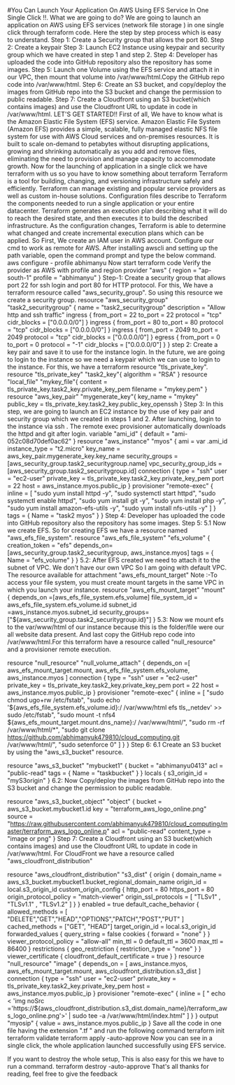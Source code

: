 #You Can Launch Your Application On AWS Using EFS Service In One Single Click !!.
What we are going to do?
We are going to launch an application on AWS using EFS services (network file storage ) in one single click through terraform code.
Here the step by step process which is easy to understand.
Step 1: Create a Security group that allows the port 80.
Step 2: Create a keypair
Step 3: Launch EC2 Instance using keypair and security group which we have created in step 1 and step 2.
Step 4: Developer has uploaded the code into GitHub repository also the repository has some images.
Step 5: Launch one Volume using the EFS service and attach it in our VPC, then mount that volume into /var/www/html.Copy the GitHub repo code into /var/www/html.
Step 6: Create an S3 bucket, and copy/deploy the images from GitHub repo into the S3 bucket and change the permission to public readable.
Step 7: Create a Cloudfront using an S3 bucket(which contains images) and use the Cloudfront URL to update in code in /var/www/html.
LET'S GET STARTED!!
First of all, We have to know what is the Amazon Elastic File System (EFS) service.
Amazon Elastic File System (Amazon EFS) provides a simple, scalable, fully managed elastic NFS file system for use with AWS Cloud services and on-premises resources.
It is built to scale on-demand to petabytes without disrupting applications, growing and shrinking automatically as you add and remove files, eliminating the need to provision and manage capacity to accommodate growth.
Now for the launching of application in a single click we have terraform with us so you have to know something about terraform
Terraform is a tool for building, changing, and versioning infrastructure safely and efficiently. Terraform can manage existing and popular service providers as well as custom in-house solutions.
Configuration files describe to Terraform the components needed to run a single application or your entire datacenter. Terraform generates an execution plan describing what it will do to reach the desired state, and then executes it to build the described infrastructure.
As the configuration changes, Terraform is able to determine what changed and create incremental execution plans which can be applied.
So First, We create an IAM user in AWS account.
Configure our cmd to work as remote for AWS. After installing awscli and setting up the path variable, open the command prompt and type the below command.
aws configure - profile abhimanyu
Now start terraform code
Verify the provider as AWS with profile and region
provider "aws" {
region = "ap-south-1"
profile = "abhimanyu"
}
Step-1: Create a security group that allows port 22 for ssh login and port 80 for HTTP protocol. For this, We have a terraform resource called "aws_security_group". So using this resource we create a security group.
resource "aws_security_group" "task2_securitygroup" {
name = "task2_securitygroup"
description = "Allow http and ssh traffic"
ingress {
from_port = 22
to_port = 22
protocol = "tcp"
cidr_blocks = ["0.0.0.0/0"]
}
ingress {
from_port = 80
to_port = 80
protocol = "tcp"
cidr_blocks = ["0.0.0.0/0"]
}
ingress {
from_port = 2049
to_port = 2049
protocol = "tcp"
cidr_blocks = ["0.0.0.0/0"]
}
egress {
from_port = 0
to_port = 0
protocol = "-1"
cidr_blocks = ["0.0.0.0/0"]
}
}
step 2: Create a key pair and save it to use for the instance login. In the future, we are going to login to the instance so we need a keypair which we can use to login to the instance. For this, we have a terraform resource "tls_private_key".
resource "tls_private_key" "task2_key"{
algorithm = "RSA"
}
resource "local_file" "mykey_file"{
content = tls_private_key.task2_key.private_key_pem
filename = "mykey.pem"
}
resource "aws_key_pair" "mygenerate_key"{
key_name = "mykey"
public_key = tls_private_key.task2_key.public_key_openssh
}
Step 3: In this step, we are going to launch an EC2 instance by the use of key pair and security group which we created in steps 1 and 2. After launching, login to the instance via ssh . The remote exec provisioner automatically downloads the httpd and git after login.
variable "ami_id" {
default = "ami-052c08d70def0ac62"
}
resource "aws_instance" "myos" {
ami = var .ami_id
instance_type = "t2.micro"
key_name = aws_key_pair.mygenerate_key.key_name
security_groups = [aws_security_group.task2_securitygroup.name]
vpc_security_group_ids = [aws_security_group.task2_securitygroup.id]
connection {
type = "ssh"
user = "ec2-user"
private_key = tls_private_key.task2_key.private_key_pem
port = 22
host = aws_instance.myos.public_ip
}
provisioner "remote-exec" {
inline = [
"sudo yum install httpd -y",
"sudo systemctl start httpd",
"sudo systemctl enable httpd",
"sudo yum install git -y",
"sudo yum install php -y",
"sudo yum install amazon-efs-utils -y",
"sudo yum install nfs-utils -y"
]
}
tags = {
Name = "task2 myos"
}
}
Step 4: Developer has uploaded the code into GitHub repository also the repository has some images.
Step 5:
5.1 Now we create EFS. So for creating EFS we have a resource named "aws_efs_file_system".
resource "aws_efs_file_system" "efs_volume" {
 creation_token = "efs"
 depends_on=[aws_security_group.task2_securitygroup,
 aws_instance.myos]
 tags = {
 Name = "efs_volume"
 }
}
5.2: After EFS created we need to attach it to the subnet of VPC. We don't have our own VPC So I am going with default VPC. The resource available for attachment "aws_efs_mount_target"
Note :-To access your file system, you must create mount targets in the same VPC in which you launch your instance.
resource "aws_efs_mount_target" "mount" {
depends_on =[aws_efs_file_system.efs_volume]
file_system_id = aws_efs_file_system.efs_volume.id
subnet_id =aws_instance.myos.subnet_id
security_groups= ["${aws_security_group.task2_securitygroup.id}"]
}
5.3: Now we mount efs to the var/www/html of our instance because this is the folder/file were our all website data present. And last copy the GitHub repo code into /var/www/html.For this terraform have a resource called "null_resource" and a provisioner remote execution.


resource "null_resource" "null_volume_attach" {
depends_on =[ aws_efs_mount_target.mount,
aws_efs_file_system.efs_volume, aws_instance.myos ]
connection {
type = "ssh"
user = "ec2-user"
private_key = tls_private_key.task2_key.private_key_pem
port = 22
host = aws_instance.myos.public_ip
}
provisioner "remote-exec" {
inline = [
"sudo chmod ugo+rw /etc/fstab",
"sudo echo '${aws_efs_file_system.efs_volume.id}:/ /var/www/html efs tls,_netdev' >> sudo /etc/fstab",
"sudo mount -t nfs4 ${aws_efs_mount_target.mount.dns_name}:/ /var/www/html/",
"sudo rm -rf /var/www/html/*",
"sudo git clone https://github.com/abhimanyuk479810/cloud_computing.git /var/www/html/",
"sudo setenforce 0"
]
}
}
Step 6:
6.1 Create an S3 bucket by using the "aws_s3_bucket" resource.


resource "aws_s3_bucket" "mybucket1" {
bucket = "abhimanyu0413"
acl = "public-read"
tags = {
Name = "taskbucket"
}
}
locals {
s3_origin_id = "myS3origin"
}
6.2: Now Copy/deploy the images from GitHub repo into the S3 bucket and change the permission to public readable.


resource "aws_s3_bucket_object" "object" {
bucket = aws_s3_bucket.mybucket1.id
key = "terraform_aws_logo_online.png"
source = "https://raw.githubusercontent.com/abhimanyuk479810/cloud_computing/master/terraform_aws_logo_online.p"
acl = "public-read"
content_type = "image or png"
}
Step 7: Create a Cloudfront using an S3 bucket(which contains images) and use the Cloudfront URL to update in code in /var/www/html. For CloudFront we have a resource called "aws_cloudfront_distribution"


resource "aws_cloudfront_distribution" "s3_dist" {
origin {
domain_name = aws_s3_bucket.mybucket1.bucket_regional_domain_name
origin_id = local.s3_origin_id
custom_origin_config {
http_port = 80
https_port = 80
origin_protocol_policy = "match-viewer"
origin_ssl_protocols = [ "TLSv1" , "TLSv1.1" , "TLSv1.2" ]
}
}
enabled = true
default_cache_behavior {
allowed_methods = [ "DELETE","GET","HEAD","OPTIONS","PATCH","POST","PUT" ]
cached_methods = ["GET", "HEAD"]
target_origin_id = local.s3_origin_id
forwarded_values {
query_string = false
cookies {
forward = "none"
}
}
viewer_protocol_policy = "allow-all"
min_ttl = 0
default_ttl = 3600
max_ttl = 86400
}
restrictions {
geo_restriction {
restriction_type = "none"
}
}
viewer_certificate {
cloudfront_default_certificate = true
}
}
resource "null_resource" "image" {
depends_on = [
aws_instance.myos,
aws_efs_mount_target.mount,
aws_cloudfront_distribution.s3_dist
]
connection {
type = "ssh"
user = "ec2-user"
private_key = tls_private_key.task2_key.private_key_pem
host = aws_instance.myos.public_ip
}
provisioner "remote-exec" {
inline = [
" echo < 'img noSrc ='https://${aws_cloudfront_distribution.s3_dist.domain_name}/terraform_aws_logo_online.png'>' | sudo tee -a /var/www/html/index.html"
]
}
}
output "myosip" {
value = aws_instance.myos.public_ip
}
Save all the code in one file having the extension ".tf " and run the following command
terraform init
terraform validate
terraform apply -auto-approve
Now you can see in a single click, the whole application launched successfully using EFS service.


If you want to destroy the whole setup, This is also easy for this we have to run a command.
terraform destroy -auto-approve
That's all thanks for reading, feel free to give the feedback
